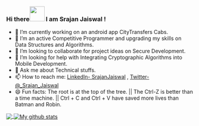### Hi there<img src="https://media.tenor.com/images/3b388fe03da271d2674faf85eb7c3fcd/tenor.gif" width=40 height=40 />  I am Srajan Jaiswal !

- 🔭 I’m currently working on an android app CityTransfers Cabs.
- 🌱 I’m an active Competitive Programmer and upgrading my skills on Data Structures and Algorithms.
- 👯 I’m looking to collaborate for project ideas on Secure Development.
- 🤔 I’m looking for help with Integrating Cryptographic Algorithms into Mobile Development.
- 💬 Ask me about Technical stuffs.
- 📫 How to reach me: [LinkedIn- SrajanJaiswal](https://www.linkedin.com/in/srajan-jaiswal-28a66b190/) , [Twitter- @_Srajan_Jaiswal](https://twitter.com/_Srajan_Jaiswal) 
- 😄 Fun facts: The root is at the top of the tree. ||  The Ctrl-Z is better than a time machine. || Ctrl + C and Ctrl + V have saved more lives than Batman and Robin.

 
 
 <a href="https://github.com/Srajan-Jaiswal">
  <img align="center" src="https://github-readme-stats.vercel.app/api/top-langs/?username=Srajan-Jaiswal&theme=light&hide_langs_below=1" />
</a>
<a href="https://github.com/Srajan-Jaiswal">
 <img align="center" src="https://github-readme-stats.vercel.app/api?username=Srajan-Jaiswal&show_icons=true&theme=light&line_height=27" alt="My github stats"/>
</a>


